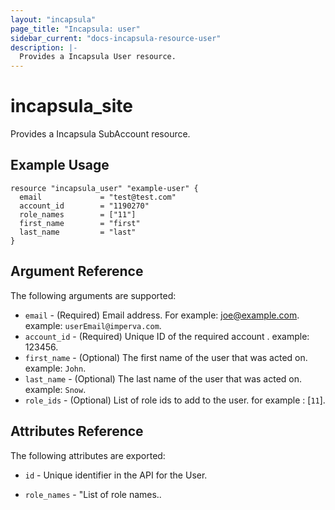 ```yaml
---
layout: "incapsula"
page_title: "Incapsula: user"
sidebar_current: "docs-incapsula-resource-user"
description: |-
  Provides a Incapsula User resource.
---
```


# incapsula_site

Provides a Incapsula SubAccount resource. 

## Example Usage

```hcl
resource "incapsula_user" "example-user" {
  email             = "test@test.com"
  account_id        = "1190270"
  role_names        = ["11"]
  first_name        = "first"
  last_name         = "last"
}
```

## Argument Reference

The following arguments are supported:

* `email` - (Required) Email address. For example: joe@example.com. example: `userEmail@imperva.com`.
* `account_id` - (Required) Unique ID of the required account . example: 123456.
* `first_name` - (Optional) The first name of the user that was acted on. example: `John`.
* `last_name` - (Optional) The last name of the user that was acted on. example: `Snow`.
* `role_ids` - (Optional) List of role ids to add to the user. for example : [`11`].

## Attributes Reference

The following attributes are exported:

* `id` - Unique identifier in the API for the User.

* `role_names` - "List of role names..

